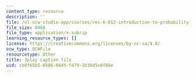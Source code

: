 ```yaml
---
content_type: resource
description: ''
file: /ol-ocw-studio-app/courses/res-6-012-introduction-to-probability-spring-2018/cb0f65b505866645f4791b30d5c6f88e_ozbtgvLKAqE.srt
file_size: 8466
file_type: application/x-subrip
learning_resource_types: []
license: https://creativecommons.org/licenses/by-nc-sa/4.0/
ocw_type: OCWFile
resourcetype: Other
title: 3play caption file
uid: cb0f65b5-0586-6645-f479-1b30d5c6f88e
---
```

